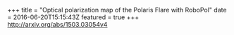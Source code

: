 +++
title = "Optical polarization map of the Polaris Flare with RoboPol"
date = 2016-06-20T15:15:43Z
featured = true
+++
http://arxiv.org/abs/1503.03054v4